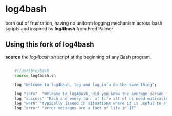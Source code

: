 # log4bash

born out of frustration, having no uniform logging mechanism across bash scripts and inspired by **log4bash** from Fred Palmer


## Using this fork of log4bash

**source** the *log4bash.sh* script at the beginning of any Bash program.

``` bash

    #!/usr/bin/bash
    source log4bash.sh

    log "Welcome to log4bash, log and log_info do the same thing";

    log "info"  "Welcome to log4bash, did you know the average person falls asleep in 7 minutes";
	log "success" "Each and every turn of life all of us need motivation to achieve our goal and to be succeed as a human being"
	log "warn" "typically issued in situations where it is useful to alert the user of some condition in a program, where that condition (normally) doesn't ..."
	log "error" "error messages are a fact of life in IT"

```
